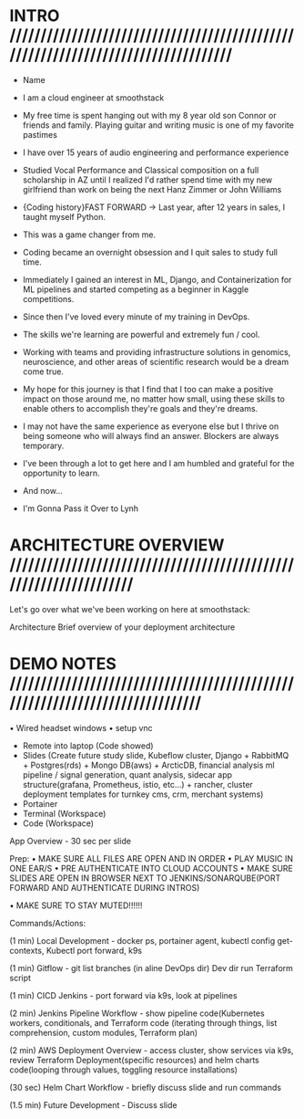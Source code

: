 # INTRO //////////////////////////////////////////////////////////////////////////////////

- Name 
- I am a cloud engineer at smoothstack

- My free time is spent hanging out with my 8 year old son Connor or friends and family. Playing guitar and writing music is one of my favorite pastimes

- I have over 15 years of audio engineering and performance experience
- Studied Vocal Performance and Classical composition on a full scholarship in AZ until I realized I'd rather spend time with my new girlfriend than work on being the next Hanz Zimmer or John Williams

- {Coding history}FAST FORWARD ->  Last year, after 12 years in sales, I taught myself Python. 
- This was a game changer from me. 
- Coding became an overnight obsession and I quit sales to study full time.
 
- Immediately I gained an interest in ML, Django, and Containerization for ML pipelines and started competing as a beginner in Kaggle competitions. 

- Since then I've loved every minute of my training in DevOps.
-  The skills we're learning are powerful and extremely fun / cool.
-   Working with teams and providing infrastructure solutions in genomics, neuroscience, and other areas of scientific research would be a dream come true. 

-   My hope for this journey is that I find that I too can make a positive impact on those around me, no matter how small, using these skills to enable others to accomplish they're goals and they're dreams. 

- I may not have the same experience as everyone else but I thrive on being someone who will always find an answer. Blockers are always temporary. 

- I've been through a lot to get here and I am humbled and grateful for the opportunity to learn. 

- And now...
- I'm Gonna Pass it Over to Lynh


# ARCHITECTURE OVERVIEW //////////////////////////////////////////////////////////////////

Let's go over what we've been working on here at smoothstack:

Architecture
Brief overview of your deployment architecture


# DEMO NOTES /////////////////////////////////////////////////////////////////////////////

• Wired headset windows 
• setup vnc

- Remote into laptop (Code showed)
- Slides (Create future study slide, Kubeflow cluster, Django + RabbitMQ + Postgres(rds) + Mongo DB(aws) + ArcticDB, financial analysis ml pipeline / signal generation, quant analysis, sidecar app structure(grafana, Prometheus, istio, etc...) + rancher, cluster deployment templates for turnkey cms, crm, merchant systems) 
- Portainer
- Terminal (Workspace)
- Code (Workspace)

App Overview - 30 sec per slide

Prep:
• MAKE SURE ALL FILES ARE OPEN AND IN ORDER
• PLAY MUSIC IN ONE EAR/S
• PRE AUTHENTICATE INTO CLOUD ACCOUNTS
• MAKE SURE SLIDES ARE OPEN IN BROWSER NEXT TO JENKINS/SONARQUBE(PORT FORWARD AND AUTHENTICATE DURING INTROS)

• MAKE SURE TO STAY MUTED!!!!!!

Commands/Actions:

(1 min) Local Development - docker ps, portainer agent, kubectl config get-contexts, Kubectl port forward, k9s

(1 min) Gitflow - git list branches (in aline DevOps dir)
Dev dir run Terraform script

(1 min) CICD Jenkins - port forward  via k9s, look at pipelines

(2 min) Jenkins Pipeline Workflow - show pipeline code(Kubernetes workers, conditionals, and Terraform code (iterating through things, list comprehension, custom modules, Terraform plan)

(2 min) AWS Deployment Overview - access cluster, show services via k9s, review Terraform Deployment(specific resources) and helm charts code(looping through values, toggling resource installations)

(30 sec) Helm Chart Workflow - briefly discuss slide and run commands  

(1.5 min) Future Development - Discuss slide